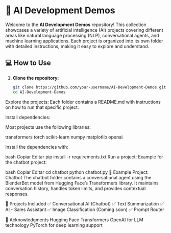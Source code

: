 # 🧠 AI Development Demos

Welcome to the **AI Development Demos** repository! This collection showcases a variety of artificial intelligence (AI) projects covering different areas like natural language processing (NLP), conversational agents, and machine learning applications. Each project is organized into its own folder with detailed instructions, making it easy to explore and understand.

## 💻 How to Use

1. **Clone the repository:**

   ```bash
   git clone https://github.com/your-username/AI-Development-Demos.git
   cd AI-Development-Demos

Explore the projects:
Each folder contains a README.md with instructions on how to run that specific project.

Install dependencies:

Most projects use the following libraries:

transformers
torch
scikit-learn
numpy
matplotlib
openai

Install the dependencies with:

bash
Copiar
Editar
pip install -r requirements.txt
Run a project:
Example for the chatbot project:

bash
Copiar
Editar
cd chatbot
python chatbot.py
📝 Example Project: Chatbot
The chatbot folder contains a conversational agent using the BlenderBot model from Hugging Face’s Transformers library. It maintains conversation history, handles token limits, and provides contextual responses.

🧩 Projects Included
✅ Conversational AI (Chatbot)
✅ Text Summarization
✅ AI - Sales Assistant
✅ Image Classification (Coming soon)
✅ Prompt Router



🙌 Acknowledgments
Hugging Face Transformers
OpenAI for LLM technology
PyTorch for deep learning support
